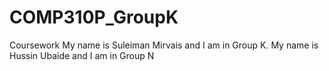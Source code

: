 # COMP310P_GroupK
Coursework
My name is Suleiman Mirvais and I am in Group K.
My name is Hussin Ubaide and I am in Group N
